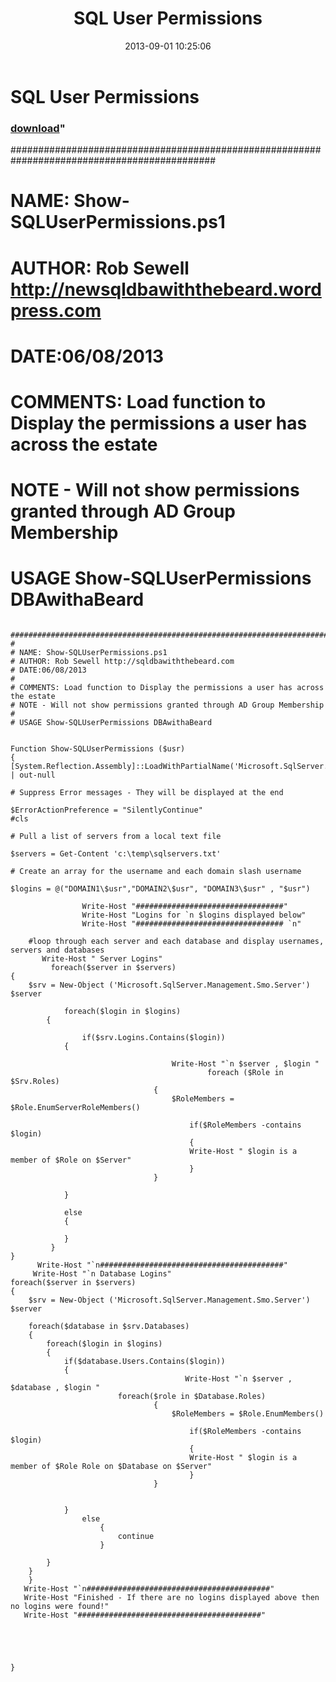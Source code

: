 ﻿---
pid:            4433
parent:         0
children:       
poster:         Rob Sewell
title:          SQL User Permissions
date:           2013-09-01 10:25:06
format:         posh
---

# SQL User Permissions

### [download](4433.ps1)"


#############################################################################################
#
# NAME: Show-SQLUserPermissions.ps1
# AUTHOR: Rob Sewell http://newsqldbawiththebeard.wordpress.com
# DATE:06/08/2013
#
# COMMENTS: Load function to Display the permissions a user has across the estate
# NOTE - Will not show permissions granted through AD Group Membership
# 
# USAGE Show-SQLUserPermissions DBAwithaBeard

```posh

#############################################################################################
#
# NAME: Show-SQLUserPermissions.ps1
# AUTHOR: Rob Sewell http://sqldbawiththebeard.com
# DATE:06/08/2013
#
# COMMENTS: Load function to Display the permissions a user has across the estate
# NOTE - Will not show permissions granted through AD Group Membership
# 
# USAGE Show-SQLUserPermissions DBAwithaBeard


Function Show-SQLUserPermissions ($usr)
{
[System.Reflection.Assembly]::LoadWithPartialName('Microsoft.SqlServer.SMO') | out-null

# Suppress Error messages - They will be displayed at the end

$ErrorActionPreference = "SilentlyContinue"
#cls

# Pull a list of servers from a local text file

$servers = Get-Content 'c:\temp\sqlservers.txt'

# Create an array for the username and each domain slash username

$logins = @("DOMAIN1\$usr","DOMAIN2\$usr", "DOMAIN3\$usr" , "$usr")

				Write-Host "#################################" 
                Write-Host "Logins for `n $logins displayed below" 
                Write-Host "################################# `n" 

	#loop through each server and each database and display usernames, servers and databases
       Write-Host " Server Logins"
         foreach($server in $servers)
{
    $srv = New-Object ('Microsoft.SqlServer.Management.Smo.Server') $server
    
    		foreach($login in $logins)
		{
    
    			if($srv.Logins.Contains($login))
			{

                                    Write-Host "`n $server , $login " 
                                            foreach ($Role in $Srv.Roles)
                                {
                                    $RoleMembers = $Role.EnumServerRoleMembers()
                                    
                                        if($RoleMembers -contains $login)
                                        {
                                        Write-Host " $login is a member of $Role on $Server"
                                        }
                                }

			}
            
            else
            {

            }
         }
}
      Write-Host "`n#########################################"
     Write-Host "`n Database Logins"               
foreach($server in $servers)
{
	$srv = New-Object ('Microsoft.SqlServer.Management.Smo.Server') $server
    
	foreach($database in $srv.Databases)
	{
		foreach($login in $logins)
		{
			if($database.Users.Contains($login))
			{
                                       Write-Host "`n $server , $database , $login " 
                        foreach($role in $Database.Roles)
                                {
                                    $RoleMembers = $Role.EnumMembers()
                                    
                                        if($RoleMembers -contains $login)
                                        {
                                        Write-Host " $login is a member of $Role Role on $Database on $Server"
                                        }
                                }
                    

			}
                else
                    {
                        continue
                    }   
           
		}
	}
    }
   Write-Host "`n#########################################"
   Write-Host "Finished - If there are no logins displayed above then no logins were found!"    
   Write-Host "#########################################" 





}

```
